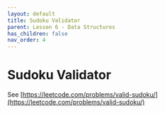 ```yaml
---
layout: default
title: Sudoku Validator
parent: Lesson 6 - Data Structures
has_children: false
nav_order: 4
---
```


# Sudoku Validator

See [https://leetcode.com/problems/valid-sudoku/](https://leetcode.com/problems/valid-sudoku/)